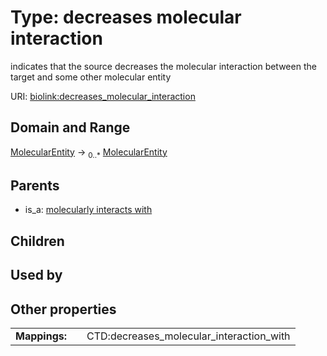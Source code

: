 
# Type: decreases molecular interaction


indicates that the source decreases the molecular interaction between the target and some other molecular entity

URI: [biolink:decreases_molecular_interaction](https://w3id.org/biolink/vocab/decreases_molecular_interaction)


## Domain and Range

[MolecularEntity](MolecularEntity.md) ->  <sub>0..*</sub> [MolecularEntity](MolecularEntity.md)

## Parents

 *  is_a: [molecularly interacts with](molecularly_interacts_with.md)

## Children


## Used by


## Other properties

|  |  |  |
| --- | --- | --- |
| **Mappings:** | | CTD:decreases_molecular_interaction_with |

